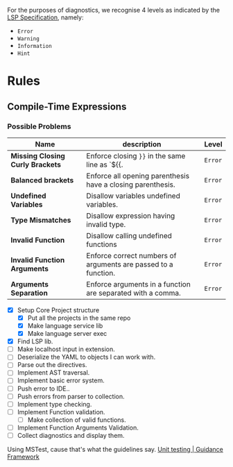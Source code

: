 For the purposes of diagnostics, we recognise 4 levels as indicated by the [LSP Specification](https://microsoft.github.io/language-server-protocol/specifications/lsp/3.17/specification/#diagnosticSeverity), namely:
- `Error`
- `Warning`
- `Information`
- `Hint`

# Rules
## Compile-Time Expressions
### Possible Problems

| Name                               | description                                                    | Level   |
| ---------------------------------- | -------------------------------------------------------------- | ------- |
| **Missing Closing Curly Brackets** | Enforce closing `}}` in the same line as `${{.                 | `Error` |
| **Balanced brackets**              | Enforce all opening parenthesis have a closing parenthesis.    | `Error` |
| **Undefined Variables**            | Disallow variables undefined variables.                        | `Error` |
| **Type Mismatches**<br>            | Disallow expression having invalid type.                       | `Error` |
| **Invalid Function**               | Disallow calling undefined functions                           | `Error` |
| **Invalid Function Arguments**     | Enforce correct numbers of arguments are passed to a function. | `Error` |
| **Arguments Separation**           | Enforce arguments in a function are separated with a comma.    | `Error` |
- [x] Setup Core Project structure
	- [x] Put all the projects in the same repo
	- [x] Make language service lib
	- [x] Make language server exec
- [x] Find LSP lib.
- [ ] Make localhost input in extension.
- [ ] Deserialize the YAML to objects I can work with.
- [ ] Parse out the directives.
- [ ] Implement AST traversal.
- [ ] Implement basic error system.
- [ ] Push error to IDE..
- [ ] Push errors from parser to collection.
- [ ] Implement type checking.
- [ ] Implement Function validation.
	- [ ] Make collection of valid functions.
- [ ] Implement Function Arguments Validation.
- [ ] Collect diagnostics and display them.

Using MSTest, cause that's what the guidelines say. [Unit testing | Guidance Framework](https://guidance.infosupport.com/04-technology-guidance/02-application-development/03-frameworks/01-microsoft/01-dotnetcore/unit-testing#test-framework)
